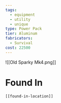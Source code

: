 ```yaml
---
tags:
  - equipment
  - utility
  - unique
type: Power Pack
tier: Aluminum
fabricators:
  - Survival
cost: 22500
---
```

![[Old Sparky Mk4.png]]
# Found In
```meta-bind-embed
[[found-in-location]]
```